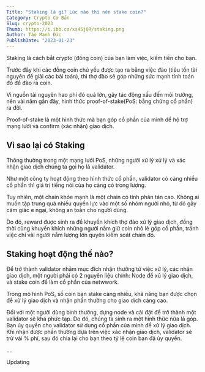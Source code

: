```yaml
---
Title: "Staking là gì? Lúc nào thì nên stake coin?"
Category: Crypto Cơ Bản
Slug: crypto-2023
Thumb: https://i.ibb.co/xs45jQR/staking.png
Author: Tào Mạnh Đức
PublishDate: "2023-01-23"
---
```


Staking là cách bắt crypto (đồng coin) của bạn làm việc, kiếm tiền cho bạn.

Trước đây khi các đồng coin chủ yếu được tạo ra bằng việc đào (tiêu tốn tài nguyên để giải các bài toán), thì thợ đào sẽ góp những sức mạnh tính toán đó để đào ra coin.

Vì nguồn tài nguyên hao phí đó quá lớn, gây tác động xấu đến môi trường, nên vài năm gần đây, hình thức proof-of-stake(PoS: bằng chứng cổ phần) ra đời.

Proof-of-stake là một hình thức mà bạn góp cổ phần của mình để hộ trợ mạng lưới và confirm (xác nhận) giao dịch.

## Vì sao lại có Staking
Thông thường trong một mạng lưới PoS, những người xử lý xử lý và xác nhận giao dịch chúng ta gọi họ là validator. 

Như một công ty hoạt động theo hình thức cổ phần, validator có càng nhiều cố phần thì giá trị tiếng nói của họ càng có trong lượng.

Tuy nhiên, một chain khỏe mạnh là một chain có tính phân tán cao. Không ai muốn tập trung quá nhiều quyền lực vào một số nhóm người nhỏ, từ đó gây cảm giác e ngại, không an toàn cho người dùng.

Do đó, reward được sinh ra để khuyến khích thợ đào xử lý giao dịch, đồng thời cũng khuyến khích những người nắm giữ coin nhỏ lẻ góp cổ phần, tránh việc chỉ vài người nắm lượng lớn quyền kiếm soát chain đó. 

## Staking hoạt động thế nào?
Để trở thành validator nhằm mục đích nhận thưởng từ việc xử lý, các nhận giao dịch, một người phải có 2 nguyên liệu chính: Node để xủ lý giao dịch, và stake coin để làm cổ phần của netwwork.

Trong mô hình PoS, số coin bạn stake càng nhiều, khả năng bạn được chọn để xử lý giao dịch và nhận phần thưởng cho giao dich càng cao.

Đối với một người dùng bình thường, dựng node và cài đặt để trở thành một validator sẽ khá phức tạp. Do đó, chúng ta sinh ra một hình thức nữa là góp. Bạn ủy quyền cho validator sử dụng cổ phần của mình để xử lý giao dịch. Khi nhận được phần thường dựa trên việc xác nhận giao dịch, validator sẽ trừ vài % phí, sau đó chia lại cho bạn theo tỷ lệ coin bạn đã ủy quyền.

....

Updating